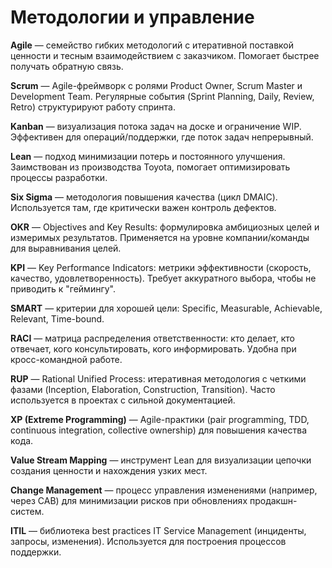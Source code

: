 # Методологии и управление

**Agile** — семейство гибких методологий с итеративной поставкой ценности и тесным взаимодействием с заказчиком. Помогает быстрее получать обратную связь.

**Scrum** — Agile-фреймворк с ролями Product Owner, Scrum Master и Development Team. Регулярные события (Sprint Planning, Daily, Review, Retro) структурируют работу спринта.

**Kanban** — визуализация потока задач на доске и ограничение WIP. Эффективен для операций/поддержки, где поток задач непрерывный.

**Lean** — подход минимизации потерь и постоянного улучшения. Заимствован из производства Toyota, помогает оптимизировать процессы разработки.

**Six Sigma** — методология повышения качества (цикл DMAIC). Используется там, где критически важен контроль дефектов.

**OKR** — Objectives and Key Results: формулировка амбициозных целей и измеримых результатов. Применяется на уровне компании/команды для выравнивания целей.

**KPI** — Key Performance Indicators: метрики эффективности (скорость, качество, удовлетворенность). Требует аккуратного выбора, чтобы не приводить к "геймингу".

**SMART** — критерии для хорошей цели: Specific, Measurable, Achievable, Relevant, Time-bound.

**RACI** — матрица распределения ответственности: кто делает, кто отвечает, кого консультировать, кого информировать. Удобна при кросс-командной работе.

**RUP** — Rational Unified Process: итеративная методология с четкими фазами (Inception, Elaboration, Construction, Transition). Часто используется в проектах с сильной документацией.

**XP (Extreme Programming)** — Agile-практики (pair programming, TDD, continuous integration, collective ownership) для повышения качества кода.

**Value Stream Mapping** — инструмент Lean для визуализации цепочки создания ценности и нахождения узких мест.

**Change Management** — процесс управления изменениями (например, через CAB) для минимизации рисков при обновлениях продакшн-систем.

**ITIL** — библиотека best practices IT Service Management (инциденты, запросы, изменения). Используется для построения процессов поддержки.
